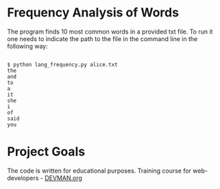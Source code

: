 # Frequency Analysis of Words

The program finds 10 most common words in a provided txt file. 
To run it one needs to indicate the path to the file in the command line
in the following way:

```#!bash

$ python lang_frequency.py alice.txt
the
and
to
a
it
she
i
of
said
you

```


# Project Goals

The code is written for educational purposes. Training course for web-developers - [DEVMAN.org](https://devman.org)
